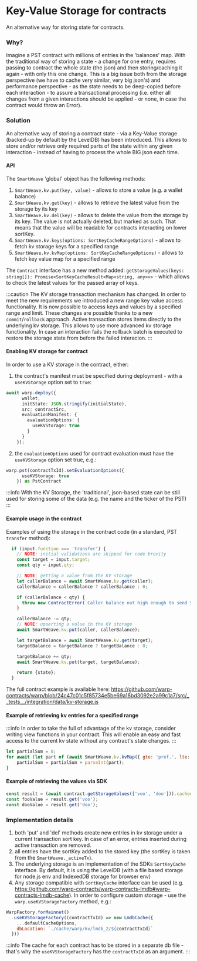 # Key-Value Storage for contracts

An alternative way for storing state for contracts.

### Why?
Imagine a PST contract with millions of entries in the 'balances' map.
With the traditional way of storing a state - a change for one entry, requires passing to contract the whole state (the json) and then storing/caching it again - with only this one change.
This is a big issue both from the storage perspective (we have to cache very similar, very big json's) and performance perspective - as the state needs to be deep-copied before each interaction - to assure a transactional processing (i.e. either all changes from a given interactions should be applied - or none, in case the contract would throw an Error).

### Solution
An alternative way of storing a contract state - via a Key-Value storage (backed-up by default by the LevelDB) has been introduced.
This allows to store and/or retrieve only required parts of the state within any given interaction - instead of having to process the whole BIG json each time.

#### API
The `SmartWeave` 'global' object has the following methods:
1. `SmartWeave.kv.put(key, value)` - allows to store a value (e.g. a wallet balance)
2. `SmartWeave.kv.get(key)` - allows to retrieve the latest value from the storage by its key
3. `SmartWeave.kv.del(key)` - allows to delete the value from the storage by its key. 
    The value is not actually deleted, but marked as such. 
    That means that the value will be readable for contracts interacting on lower sortKey.
4. `SmartWeave.kv.keys(options: SortKeyCacheRangeOptions)` - allows to fetch kv storage keys for a specified range
5. `SmartWeave.kv.kvMap(options: SortKeyCacheRangeOptions)` - allows to fetch key value map for a specified range


The `Contract` interface has a new method added:
`getStorageValues(keys: string[]): Promise<SortKeyCacheResult<Map<string, any>>>`
\- which allows to check the latest values for the passed array of keys.

:::caution
The KV storage transaction mechanism has changed.
In order to meet the new requirements we introduced a new range key value access functionality.
It is now possible to access keys and values by a specified range and limit.
These changes are possible thanks to a new `commit`/`rollback` approach. 
Active transaction stores items directly to the underlying kv storage.
This allows to use more advanced kv storage functionality.
In case an interaction fails the rollback batch is executed to restore the storage state from before the failed interacion.
:::

#### Enabling KV storage for contract
In order to use a KV storage in the contract, either:
1. the contract's manifest must be specified during deployment - with a `useKVStorage` option set to `true`:
```ts
await warp.deploy({
      wallet,
      initState: JSON.stringify(initialState),
      src: contractSrc,
      evaluationManifest: {
        evaluationOptions: {
          useKVStorage: true
        }
      }
    });
```

2. the `evaluationOptions` used for contract evaluation must have the `useKVStorage` option set true, e.g.:
```ts
warp.pst(contractTxId).setEvaluationOptions({
      useKVStorage: true
    }) as PstContract
```    

:::info
With the KV Storage, the 'traditional', json-based state can be still used for storing some of the data (e.g. the name and the ticker of the PST)
:::
#### Example usage in the contract
Examples of using the storage in the contract code (in a standard, PST `transfer` method):

```js
  if (input.function === 'transfer') {
    // NOTE: initial validations are skipped for code brevity
    const target = input.target;
    const qty = input.qty;

    // NOTE: getting a value from the KV storage
    let callerBalance = await SmartWeave.kv.get(caller);
    callerBalance = callerBalance ? callerBalance : 0;

    if (callerBalance < qty) {
      throw new ContractError(`Caller balance not high enough to send ${qty} token(s)!`);
    }

    callerBalance -= qty;
    // NOTE: upserting a value in the KV storage
    await SmartWeave.kv.put(caller, callerBalance);

    let targetBalance = await SmartWeave.kv.get(target);
    targetBalance = targetBalance ? targetBalance : 0;

    targetBalance += qty;
    await SmartWeave.kv.put(target, targetBalance);

    return {state};
  }
``` 

The full contract example is available here: https://github.com/warp-contracts/warp/blob/24c47c01c5f85734e5be69a18bd3092e2a99c1a7/src/__tests__/integration/data/kv-storage.js

#### Example of retrieving kv entries for a specified range

:::info
In order to take the full of advantage of the kv storage, consider writing view functions in your contract. 
This will enable an easy and fast access to the current kv state without any contract's state changes.
:::

```js 
let partialSum = 0;
for await (let part of (await SmartWeave.kv.kvMap({ gte: 'pref.', lte: 'pref.\xff'})).values()) {
    partialSum = partialSum + parseInt(part);
}
```

#### Example of retrieving the values via SDK
```ts
const result = (await contract.getStorageValues(['voo', 'doo'])).cachedValue;
const fooValue = result.get('voo');
const dooValue = result.get('doo');
```

### Implementation details
1. both 'put' and 'del' methods create new entries in kv storage under a current transaction sort key. In case of an error, entries inserted during active transaction are removed.
2. all entries have the sortKey added to the stored key (the sortKey is taken from the `SmartWeave._activeTx`).
3. The underlying storage is an implementation of the SDKs `SortKeyCache` interface. By default, it is using the LevelDB (with a file based storage for node.js env and IndexedDB storage for browser env)
4. Any storage compatible with `SortKeyCache` interface can be used (e.g. https://github.com/warp-contracts/warp-contracts-lmdb#warp-contracts-lmdb-cache).
   In order to configure custom storage - use the `warp.useKVStorageFactory` method, e.g.:
```js
WarpFactory.forMainnet()
  .useKVStorageFactory((contractTxId) => new LmdbCache({
    ...defaultCacheOptions,
    dbLocation: `./cache/warp/kv/lmdb_2/${contractTxId}`
  }))
```

:::info
The cache for each contract has to be stored in a separate db file - that's why the `useKVStorageFactory` has the `contractTxId` as an argument.
:::





